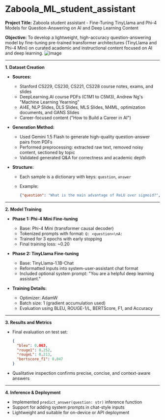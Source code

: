 # Zaboola_ML_student_assistant
**Project Title:** Zaboola student assistant - Fine-Tuning TinyLlama and Phi-4 Models for Question-Answering on AI and Deep Learning Content

**Objective:**
To develop a lightweight, high-accuracy question-answering model by fine-tuning pre-trained transformer architectures (TinyLlama and Phi-4 Mini) on curated academic and instructional content focused on AI and deep learning.
![image](https://github.com/user-attachments/assets/017a0d31-e6f8-4f36-8092-643df0a831bf)

---

**1. Dataset Creation**

* **Sources:**

  * Stanford CS229, CS230, CS221, CS228 course notes, exams, and slides
  * DeepLearning.AI course PDFs (C1M1 to C5M3), Andrew Ng's "Machine Learning Yearning"
  * AI4E, NLP Slides, DLS Slides, MLS Slides, M4ML, optimization documents, and GANS Slides
  * Career-focused content ("How to Build a Career in AI")

* **Generation Method:**

  * Used Gemini 1.5 Flash to generate high-quality question-answer pairs from PDFs
  * Performed preprocessing: extracted raw text, removed noisy content, sectioned by topic
  * Validated generated Q\&A for correctness and academic depth

* **Structure:**

  * Each sample is a dictionary with keys: `question`, `answer`
  * Example:

    ```json
    {"question": "What is the main advantage of ReLU over sigmoid?", "answer": "ReLU mitigates the vanishing gradient problem."}
    ```

---

**2. Model Training**

* **Phase 1: Phi-4 Mini Fine-tuning**

  * Base: Phi-4 Mini (transformer causal decoder)
  * Tokenized prompts with format: `Q: <question>\nA:`
  * Trained for 3 epochs with early stopping
  * Final training loss: \~0.20

* **Phase 2: TinyLlama Fine-tuning**

  * Base: TinyLlama-1.1B-Chat
  * Reformatted inputs into system-user-assistant chat format
  * Included optional system prompt: "You are a helpful deep learning assistant."

* **Training Details:**

  * Optimizer: AdamW
  * Batch size: 1 (gradient accumulation used)
  * Evaluation using BLEU, ROUGE-1/L, BERTScore, F1, and Accuracy

---

**3. Results and Metrics**

* Final evaluation on test set:

  ```json
  {
    "bleu": 0.063,
    "rouge1": 0.252,
    "rougeL": 0.213,
    "bertscore_f1": 0.847
  }
  ```
* Qualitative inspection confirms precise, concise, and context-aware answers

---

**4. Inference & Deployment**

* Implemented `predict_answer(question: str)` inference function
* Support for adding system prompts in chat-style inputs
* Lightweight and suitable for on-device or API deployment

